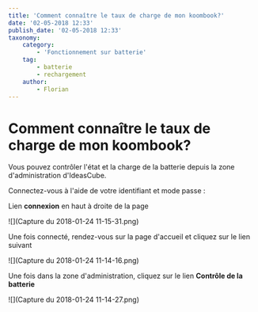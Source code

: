```yaml
---
title: 'Comment connaître le taux de charge de mon koombook?'
date: '02-05-2018 12:33'
publish_date: '02-05-2018 12:33'
taxonomy:
    category:
        - 'Fonctionnement sur batterie'
    tag:
        - batterie
        - rechargement
    author:
        - Florian
---
```


# Comment connaître le taux de charge de mon koombook?

Vous pouvez contrôler l'état et la charge de la batterie depuis la zone d'administration d'IdeasCube. 

Connectez-vous à l'aide de votre identifiant et mode passe : 

Lien **connexion** en haut à droite de la page


![](Capture du 2018-01-24 11-15-31.png)

Une fois connecté, rendez-vous sur la page d'accueil et cliquez sur le lien suivant 


![](Capture du 2018-01-24 11-14-16.png)

Une fois dans la zone d'administration, cliquez sur le lien **Contrôle de la batterie**


![](Capture du 2018-01-24 11-14-27.png)